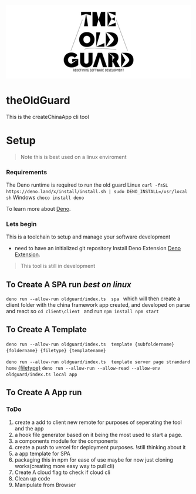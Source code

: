 ![The Old Guard Logo](banner.png)
# theOldGuard
This is the createChinaApp cli tool

# Setup

> Note this is best used on a linux enviroment
### Requirements 

The Deno runtime is required to run the old guard
Linux
`curl -fsSL https://deno.land/x/install/install.sh | sudo DENO_INSTALL=/usr/local sh`
Windows
`choco install deno`

To learn more about [Deno](https://deno.land/).   


 ### Lets begin
 This is a toolchain to setup and manage your software development

- need to have an initialized git repository
Install Deno Extension
[Deno Extension](https://www.codenewbie.org/podcast/how-to-harness-privilege-to-create-equitable-design). 


> This tool is still in development
        
## To Create A SPA run _best on linux_
        
`deno run --allow-run oldguard/index.ts  spa `
which will then create a client folder with the china framework app created, and developed on parse and react
so
`cd client\client `
and run
`npm install npm start`

## To Create A Template
`deno run --allow-run oldguard/index.ts  template {subfoldername} {foldername} {filetype} {templatename}`

`deno run --allow-run oldguard/index.ts  template server page strandard home`
[{filetype}](./io/temp/templates)
` deno run --allow-run --allow-read --allow-env oldguard/index.ts local app `

## To Create A App run 


### ToDo
1. create a add to client new remote for purposes of seperating the tool and the app
2. a hook file generator based on it being the most used to start a page.
3. a components module for the components
4. create a push to vercel for deployment purposes. !still thinking about it 
5. a app template for SPA
6. packaging this in npm for ease of use maybe for now just cloning works(creating more easy way to pull cli)
7. Create A cloud flag to check if cloud cli
8. Clean up code
9. Manipulate from Browser
